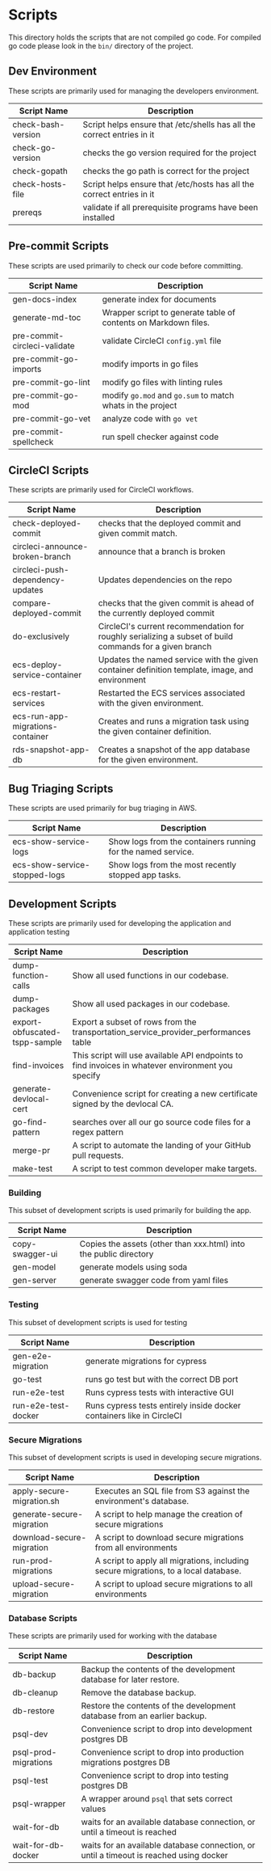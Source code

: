 # Scripts

This directory holds the scripts that are not compiled go code. For
compiled go code please look in the `bin/` directory of the project.

## Dev Environment

These scripts are primarily used for managing the developers
environment.

| Script Name | Description |
| --- | --- |
| check-bash-version | Script helps ensure that /etc/shells has all the correct entries in it |
| check-go-version | checks the go version required for the project |
| check-gopath | checks the go path is correct for the project |
| check-hosts-file | Script helps ensure that /etc/hosts has all the correct entries in it |
| prereqs | validate if all prerequisite programs have been installed |

## Pre-commit Scripts

These scripts are used primarily to check our code before
committing.

| Script Name | Description |
| --- | --- |
| gen-docs-index | generate index for documents |
| generate-md-toc |  Wrapper script to generate table of contents on Markdown files. |
| pre-commit-circleci-validate | validate CircleCI `config.yml` file |
| pre-commit-go-imports | modify imports in go files |
| pre-commit-go-lint | modify go files with linting rules |
| pre-commit-go-mod | modify `go.mod` and `go.sum` to match whats in the project |
| pre-commit-go-vet | analyze code with `go vet` |
| pre-commit-spellcheck | run spell checker against code |

## CircleCI Scripts

These scripts are primarily used for CircleCI workflows.

| Script Name | Description |
| --- | --- |
| check-deployed-commit |  checks that the deployed commit and given commit match. |
| circleci-announce-broken-branch | announce that a branch is broken |
| circleci-push-dependency-updates | Updates dependencies on the repo |
| compare-deployed-commit | checks that the given commit is ahead of the currently deployed commit |
| do-exclusively | CircleCI's current recommendation for roughly serializing a subset of build commands for a given branch |
| ecs-deploy-service-container |  Updates the named service with the given container definition template, image, and environment |
| ecs-restart-services | Restarted the ECS services associated with the given environment. |
| ecs-run-app-migrations-container | Creates and runs a migration task using the given container definition. |
| rds-snapshot-app-db | Creates a snapshot of the app database for the given environment. |

## Bug Triaging Scripts

These scripts are used primarily for bug triaging in AWS.

| Script Name | Description |
| --- | --- |
| ecs-show-service-logs |  Show logs from the containers running for the named service. |
| ecs-show-service-stopped-logs |  Show logs from the most recently stopped app tasks. |

## Development Scripts

These scripts are primarily used for developing the application and
application testing

| Script Name | Description |
| --- | --- |
| dump-function-calls |  Show all used functions in our codebase. |
| dump-packages |  Show all used packages in our codebase. |
| export-obfuscated-tspp-sample | Export a subset of rows from the transportation_service_provider_performances table |
| find-invoices |  This script will use available API endpoints to find invoices in whatever environment you specify|
| generate-devlocal-cert | Convenience script for creating a new certificate signed by the devlocal CA. |
| go-find-pattern |  searches over all our go source code files for a regex pattern |
| merge-pr |  A script to automate the landing of your GitHub pull requests. |
| make-test | A script to test common developer make targets. |

### Building

This subset of development scripts is used primarily for building the app.

| Script Name | Description |
| --- | --- |
| copy-swagger-ui |  Copies the assets (other than xxx.html) into the public directory |
| gen-model | generate models using soda |
| gen-server | generate swagger code from yaml files |

### Testing

This subset of development scripts is used for testing

| Script Name | Description |
| --- | --- |
| gen-e2e-migration | generate migrations for cypress |
| go-test | runs go test but with the correct DB port |
| run-e2e-test | Runs cypress tests with interactive GUI |
| run-e2e-test-docker | Runs cypress tests entirely inside docker containers like in CircleCI |

### Secure Migrations

This subset of development scripts is used in developing secure
migrations.

| Script Name | Description |
| --- | --- |
| apply-secure-migration.sh | Executes an SQL file from S3 against the environment's database. |
| generate-secure-migration |  A script to help manage the creation of secure migrations |
| download-secure-migration |  A script to download secure migrations from all environments |
| run-prod-migrations |  A script to apply all migrations, including secure migrations, to a local database. |
| upload-secure-migration | A script to upload secure migrations to all environments |

### Database Scripts

These scripts are primarily used for working with the database

| Script Name | Description |
| --- | --- |
| db-backup |  Backup the contents of the development database for later restore. |
| db-cleanup | Remove the database backup. |
| db-restore |  Restore the contents of the development database from an earlier backup. |
| psql-dev | Convenience script to drop into development postgres DB |
| psql-prod-migrations | Convenience script to drop into production migrations postgres DB |
| psql-test | Convenience script to drop into testing postgres DB |
| psql-wrapper | A wrapper around `psql` that sets correct values |
| wait-for-db |  waits for an available database connection, or until a timeout is reached |
| wait-for-db-docker |  waits for an available database connection, or until a timeout is reached using docker |
